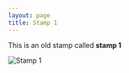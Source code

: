 ```yaml
---
layout: page
title: Stamp 1
---
```


This is an old stamp called **stamp 1**

![Stamp 1](http://placeholder.pics/svg/300/38FF92/Stamp)
